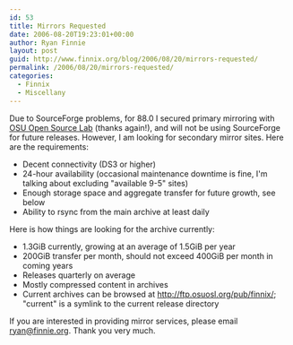 ```yaml
---
id: 53
title: Mirrors Requested
date: 2006-08-20T19:23:01+00:00
author: Ryan Finnie
layout: post
guid: http://www.finnix.org/blog/2006/08/20/mirrors-requested/
permalink: /2006/08/20/mirrors-requested/
categories:
  - Finnix
  - Miscellany
---
```

Due to SourceForge problems, for 88.0 I secured primary mirroring with [OSU Open Source Lab](http://osuosl.org/) (thanks again!), and will not be using SourceForge for future releases. However, I am looking for secondary mirror sites. Here are the requirements:

  * Decent connectivity (DS3 or higher)
  * 24-hour availability (occasional maintenance downtime is fine, I'm talking about excluding "available 9-5" sites)
  * Enough storage space and aggregate transfer for future growth, see below
  * Ability to rsync from the main archive at least daily

Here is how things are looking for the archive currently:

  * 1.3GiB currently, growing at an average of 1.5GiB per year
  * 200GiB transfer per month, should not exceed 400GiB per month in coming years
  * Releases quarterly on average
  * Mostly compressed content in archives
  * Current archives can be browsed at <http://ftp.osuosl.org/pub/finnix/>; "current" is a symlink to the current release directory

If you are interested in providing mirror services, please email ryan@finnie.org. Thank you very much.